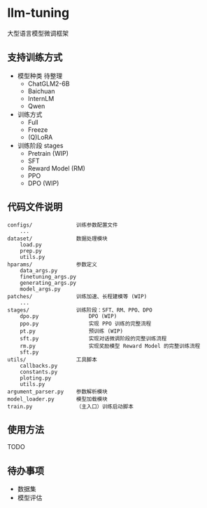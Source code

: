 # llm-tuning

大型语言模型微调框架

## 支持训练方式

* 模型种类 待整理
  * ChatGLM2-6B
  * Baichuan
  * InternLM
  * Qwen
* 训练方式
  * Full
  * Freeze
  * (Q)LoRA
* 训练阶段 stages
  * Pretrain (WIP)
  * SFT
  * Reward Model (RM)
  * PPO
  * DPO (WIP)

## 代码文件说明

```
configs/              训练参数配置文件
    ...
dataset/              数据处理模块
    load.py
    prep.py
    utils.py
hparams/              参数定义
    data_args.py
    finetuning_args.py
    generating_args.py
    model_args.py
patches/              训练加速、长程建模等 (WIP)
    ...
stages/               训练阶段：SFT、RM、PPO、DPO
    dpo.py                DPO (WIP)
    ppo.py                实现 PPO 训练的完整流程
    pt.py                 预训练 (WIP)
    sft.py                实现对话微调阶段的完整训练流程
    rm.py                 实现奖励模型 Reward Model 的完整训练流程
    sft.py
utils/                工具脚本
    callbacks.py
    constants.py
    ploting.py
    utils.py
argument_parser.py    参数解析模块
model_loader.py       模型加载模块
train.py              （主入口）训练启动脚本
```

## 使用方法

TODO

## 待办事项

* 数据集
* 模型评估